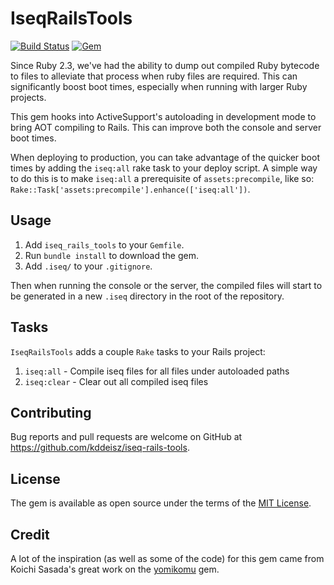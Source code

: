 # IseqRailsTools

[![Build Status](https://travis-ci.org/kddeisz/iseq-rails-tools.svg?branch=master)](https://travis-ci.org/kddeisz/iseq-rails-tools)
[![Gem](https://img.shields.io/gem/v/iseq_rails_tools.svg)](https://rubygems.org/gems/iseq_rails_tools)

Since Ruby 2.3, we've had the ability to dump out compiled Ruby bytecode to files to alleviate that process when ruby files are required. This can significantly boost boot times, especially when running with larger Ruby projects.

This gem hooks into ActiveSupport's autoloading in development mode to bring AOT compiling to Rails. This can improve both the console and server boot times.

When deploying to production, you can take advantage of the quicker boot times by adding the `iseq:all` rake task to your deploy script. A simple way to do this is to make `iseq:all` a prerequisite of `assets:precompile`, like so: `Rake::Task['assets:precompile'].enhance(['iseq:all'])`.

## Usage

1. Add `iseq_rails_tools` to your `Gemfile`.
2. Run `bundle install` to download the gem.
3. Add `.iseq/` to your `.gitignore`.

Then when running the console or the server, the compiled files will start to be generated in a new `.iseq` directory in the root of the repository.

## Tasks

`IseqRailsTools` adds a couple `Rake` tasks to your Rails project:

1. `iseq:all` - Compile iseq files for all files under autoloaded paths
2. `iseq:clear` - Clear out all compiled iseq files

## Contributing

Bug reports and pull requests are welcome on GitHub at https://github.com/kddeisz/iseq-rails-tools.

## License

The gem is available as open source under the terms of the [MIT License](http://opensource.org/licenses/MIT).

## Credit

A lot of the inspiration (as well as some of the code) for this gem came from Koichi Sasada's great work on the [yomikomu](https://github.com/ko1/yomikomu) gem.
